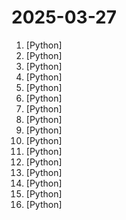 # 2025-03-27

1. [](https://github.comundefined "Collection of awesome LLM apps with AI Agents and RAG using OpenAI, Anthropic, Gemini and opensource models.") [Python]
2. [](https://github.comundefined "Your AI second brain. Self-hostable. Get answers from the web or your docs. Build custom agents, schedule automations, do deep research. Turn any online or local LLM into your personal, autonomous AI (gpt, claude, gemini, llama, qwen, mistral). Get started - free.") [Python]
3. [](https://github.comundefined "") [Python]
4. [](https://github.comundefined "Linux, Jenkins, AWS, SRE, Prometheus, Docker, Python, Ansible, Git, Kubernetes, Terraform, OpenStack, SQL, NoSQL, Azure, GCP, DNS, Elastic, Network, Virtualization. DevOps Interview Questions") [Python]
5. [](https://github.comundefined "This repository features an Energy Optimization System (EOS) that optimizes energy distribution, usage for batteries, heat pumps& household devices. It includes predictive models for electricity prices (planned), load forecasting& dynamic optimization to maximize energy efficiency & minimize costs. Founder Dr. Andreas Schmitz (YouTube @akkudoktor)") [Python]
6. [](https://github.comundefined "💬 Ready-to-use & flexible RAG Chatbot, supporting mainstream large language models (LLMs) such as DeepSeek-R1, Llama 3.3, Qwen2, OpenAI and more.") [Python]
7. [](https://github.comundefined "🙌 OpenHands: Code Less, Make More") [Python]
8. [](https://github.comundefined "A collective list of free APIs") [Python]
9. [](https://github.comundefined "Prefect is a workflow orchestration framework for building resilient data pipelines in Python.") [Python]
10. [](https://github.comundefined "30 days of Python programming challenge is a step-by-step guide to learn the Python programming language in 30 days. This challenge may take more than100 days, follow your own pace. These videos may help too: https://www.youtube.com/channel/UC7PNRuno1rzYPb1xLa4yktw") [Python]
11. [](https://github.comundefined "Streamlit — A faster way to build and share data apps.") [Python]
12. [](https://github.comundefined "Agno is a lightweight library for building Multimodal Agents. It exposes LLMs as a unified API and gives them superpowers like memory, knowledge, tools and reasoning.") [Python]
13. [](https://github.comundefined "Network Analysis in Python") [Python]
14. [](https://github.comundefined "💬 Open source machine learning framework to automate text- and voice-based conversations: NLU, dialogue management, connect to Slack, Facebook, and more - Create chatbots and voice assistants") [Python]
15. [](https://github.comundefined "AI's query engine - Platform for building AI that can learn and answer questions over large scale federated data.") [Python]
16. [](https://github.comundefined "Robust Video Matting in PyTorch, TensorFlow, TensorFlow.js, ONNX, CoreML!") [Python]
